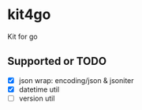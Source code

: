 # kit4go

Kit for go

## Supported or TODO

* [x] json
    wrap: encoding/json & jsoniter
* [x] datetime util
* [ ] version util
